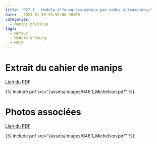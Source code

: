 ```yaml
---
title: "027.1 : Module d'Young des métaux par ondes ultrasonores"
date:   2021-01-15 15:55:00 +0100
categories:
  - Manips physique
tags:
  - Métaux
  - Module d'Young
  - MP17
---
```


# Extrait du cahier de manips

[Lien du PDF](/assets/images/046.1_Michelson.pdf)

{% include pdf src="/assets/images/046.1_Michelson.pdf" %}

# Photos associées

[Lien du PDF](/assets/images/046.1_Michelson.pdf)

{% include pdf src="/assets/images/046.1_Michelson.pdf" %}
